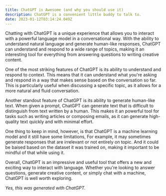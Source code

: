 ```yaml
---
title: ChatGPT is Awesome (and why you should use it)
description: ChatGPT is a convenient little buddy to talk to.
date: 2023-01-12T03:14:24.049Z
---
```


Chatting with ChatGPT is a unique experience that allows you to interact with a powerful language model in a conversational way. With the ability to understand natural language and generate human-like responses, ChatGPT can understand and respond to a wide range of topics, making it an interesting tool for everything from answering questions to writing creative content.

One of the most striking features of ChatGPT is its ability to understand and respond to context. This means that it can understand what you're asking and respond in a way that makes sense based on the conversation so far. This is particularly useful when discussing a specific topic, as it allows for a more natural and fluid conversation.

Another standout feature of ChatGPT is its ability to generate human-like text. When given a prompt, ChatGPT can generate text that is difficult to distinguish from text written by a human. This makes it an powerful tool for tasks such as writing articles or composing emails, as it can generate high-quality text quickly and with minimal effort.

One thing to keep in mind, however, is that ChatGPT is a machine learning model and it still have some limitations, For example, it may sometimes generate responses that are irrelevant or not entirely on topic. And it could be baised based on the dataset it was trained on, making it important to be mindful of that while using it.

Overall, ChatGPT is an impressive and useful tool that offers a new and exciting way to interact with language. Whether you're looking to answer questions, generate creative content, or simply chat with a machine, ChatGPT is well worth exploring.

*Yes, this was generated with ChatGPT.*